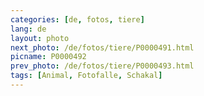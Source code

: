 ```yaml
---
categories: [de, fotos, tiere]
lang: de
layout: photo
next_photo: /de/fotos/tiere/P0000491.html
picname: P0000492
prev_photo: /de/fotos/tiere/P0000493.html
tags: [Animal, Fotofalle, Schakal]
---
```


